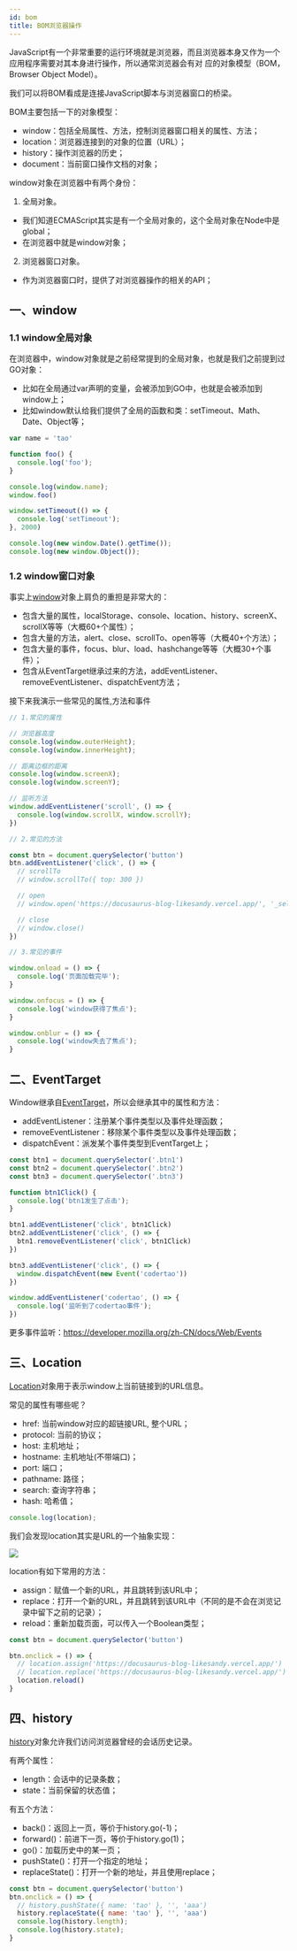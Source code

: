 ```yaml
---
id: bom
title: BOM浏览器操作
---
```

JavaScript有一个非常重要的运行环境就是浏览器，而且浏览器本身又作为一个应用程序需要对其本身进行操作，所以通常浏览器会有对
应的对象模型（BOM，Browser Object Model）。

我们可以将BOM看成是连接JavaScript脚本与浏览器窗口的桥梁。

BOM主要包括一下的对象模型：
- window：包括全局属性、方法，控制浏览器窗口相关的属性、方法；
- location：浏览器连接到的对象的位置（URL）；
- history：操作浏览器的历史；
- document：当前窗口操作文档的对象；

window对象在浏览器中有两个身份：
1.  全局对象。
  - 我们知道ECMAScript其实是有一个全局对象的，这个全局对象在Node中是global；
  - 在浏览器中就是window对象；

2.  浏览器窗口对象。
   - 作为浏览器窗口时，提供了对浏览器操作的相关的API；

## 一、window

### 1.1 window全局对象

在浏览器中，window对象就是之前经常提到的全局对象，也就是我们之前提到过GO对象：
- 比如在全局通过var声明的变量，会被添加到GO中，也就是会被添加到window上；
- 比如window默认给我们提供了全局的函数和类：setTimeout、Math、Date、Object等；

```js
var name = 'tao'

function foo() {
  console.log('foo');
}

console.log(window.name);
window.foo()

window.setTimeout(() => {
  console.log('setTimeout');
}, 2000)

console.log(new window.Date().getTime());
console.log(new window.Object());
```

### 1.2 window窗口对象

事实上[window](https://developer.mozilla.org/zh-CN/docs/Web/API/Window)对象上肩负的重担是非常大的：
- 包含大量的属性，localStorage、console、location、history、screenX、scrollX等等（大概60+个属性）；
- 包含大量的方法，alert、close、scrollTo、open等等（大概40+个方法）；
- 包含大量的事件，focus、blur、load、hashchange等等（大概30+个事件）；
- 包含从EventTarget继承过来的方法，addEventListener、removeEventListener、dispatchEvent方法；

接下来我演示一些常见的属性,方法和事件

```js
// 1.常见的属性

// 浏览器高度
console.log(window.outerHeight);
console.log(window.innerHeight);

// 距离边框的距离
console.log(window.screenX);
console.log(window.screenY);

// 监听方法
window.addEventListener('scroll', () => {
  console.log(window.scrollX, window.scrollY);
})

// 2.常见的方法

const btn = document.querySelector('button')
btn.addEventListener('click', () => {
  // scrollTo
  // window.scrollTo({ top: 300 })

  // open
  // window.open('https://docusaurus-blog-likesandy.vercel.app/', '_self')

  // close
  // window.close()
})

// 3.常见的事件

window.onload = () => {
  console.log('页面加载完毕');
}

window.onfocus = () => {
  console.log('window获得了焦点');
}

window.onblur = () => {
  console.log('window失去了焦点');
}
```

## 二、EventTarget

Window继承自[EventTarget](https://developer.mozilla.org/zh-CN/docs/Web/API/EventTarget)，所以会继承其中的属性和方法：
- addEventListener：注册某个事件类型以及事件处理函数；
- removeEventListener：移除某个事件类型以及事件处理函数；
- dispatchEvent：派发某个事件类型到EventTarget上；
  

```js
const btn1 = document.querySelector('.btn1')
const btn2 = document.querySelector('.btn2')
const btn3 = document.querySelector('.btn3')

function btn1Click() {
  console.log('btn1发生了点击');
}

btn1.addEventListener('click', btn1Click)
btn2.addEventListener('click', () => {
  btn1.removeEventListener('click', btn1Click)
})

btn3.addEventListener('click', () => {
  window.dispatchEvent(new Event('codertao'))
})

window.addEventListener('codertao', () => {
  console.log('监听到了codertao事件');
})
```

更多事件监听：https://developer.mozilla.org/zh-CN/docs/Web/Events

## 三、Location

[Location](https://developer.mozilla.org/zh-CN/docs/Web/API/Location)对象用于表示window上当前链接到的URL信息。

常见的属性有哪些呢？
- href: 当前window对应的超链接URL, 整个URL；
- protocol: 当前的协议；
- host: 主机地址；
- hostname: 主机地址(不带端口)；
- port: 端口；
- pathname: 路径；
- search: 查询字符串；
- hash: 哈希值；

```js
console.log(location);
```

我们会发现location其实是URL的一个抽象实现：

![](https://gitee.com/itsandy/picgo-img/raw/master/JavaScript/location.png)

location有如下常用的方法：
- assign：赋值一个新的URL，并且跳转到该URL中；
- replace：打开一个新的URL，并且跳转到该URL中（不同的是不会在浏览记录中留下之前的记录）；
- reload：重新加载页面，可以传入一个Boolean类型；

```js
const btn = document.querySelector('button')

btn.onclick = () => {
  // location.assign('https://docusaurus-blog-likesandy.vercel.app/')
  // location.replace('https://docusaurus-blog-likesandy.vercel.app/')
  location.reload()
}
```

## 四、history

[history](https://developer.mozilla.org/zh-CN/docs/Web/API/History)对象允许我们访问浏览器曾经的会话历史记录。

有两个属性：
- length：会话中的记录条数；
- state：当前保留的状态值；

有五个方法：
- back()：返回上一页，等价于history.go(-1)；
- forward()：前进下一页，等价于history.go(1)；
- go()：加载历史中的某一页；
- pushState()：打开一个指定的地址；
- replaceState()：打开一个新的地址，并且使用replace；

```js
const btn = document.querySelector('button')
btn.onclick = () => {
  // history.pushState({ name: 'tao' }, '', 'aaa')
  history.replaceState({ name: 'tao' }, '', 'aaa')
  console.log(history.length);
  console.log(history.state);
}
```


